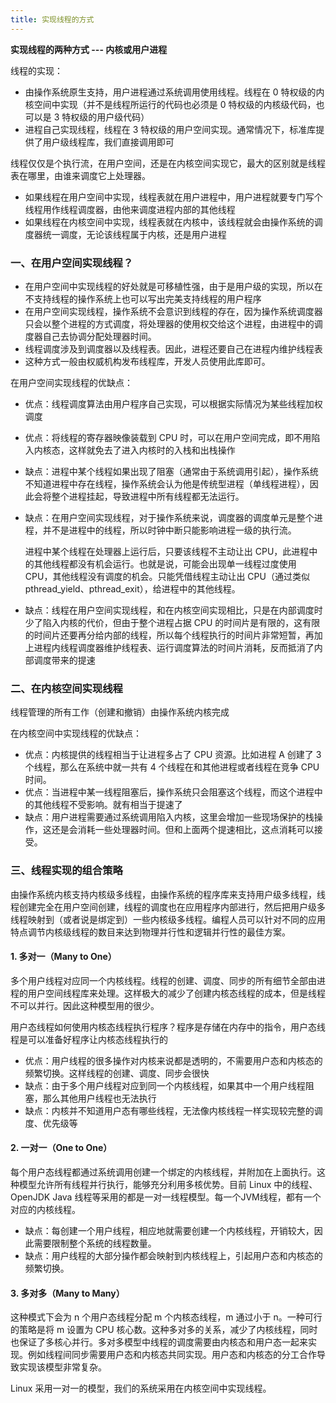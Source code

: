 ```yaml
---
title: 实现线程的方式
---
```


**实现线程的两种方式 --- 内核或用户进程**

线程的实现：

-  由操作系统原生支持，用户进程通过系统调用使用线程。线程在 0 特权级的内核空间中实现（并不是线程所运行的代码也必须是 0 特权级的内核级代码，也可以是 3 特权级的用户级代码）
-  进程自己实现线程，线程在 3 特权级的用户空间实现。通常情况下，标准库提供了用户级线程库，我们直接调用即可

线程仅仅是个执行流，在用户空间，还是在内核空间实现它，最大的区别就是线程表在哪里，由谁来调度它上处理器。

- 如果线程在用户空间中实现，线程表就在用户进程中，用户进程就要专门写个线程用作线程调度器，由他来调度进程内部的其他线程
- 如果线程在内核空间中实现，线程表就在内核中，该线程就会由操作系统的调度器统一调度，无论该线程属于内核，还是用户进程

### 一、在用户空间实现线程？

- 在用户空间中实现线程的好处就是可移植性强，由于是用户级的实现，所以在不支持线程的操作系统上也可以写出完美支持线程的用户程序
- 在用户空间实现线程，操作系统不会意识到线程的存在，因为操作系统调度器只会以整个进程的方式调度，将处理器的使用权交给这个进程，由进程中的调度器自己去协调分配处理器时间。
- 线程调度涉及到调度器以及线程表。因此，进程还要自己在进程内维护线程表
- 这种方式一般由权威机构发布线程库，开发人员使用此库即可。

在用户空间实现线程的优缺点：

- 优点：线程调度算法由用户程序自己实现，可以根据实际情况为某些线程加权调度

- 优点：将线程的寄存器映像装载到 CPU 时，可以在用户空间完成，即不用陷入内核态，这样就免去了进入内核时的入栈和出栈操作

- 缺点：进程中某个线程如果出现了阻塞（通常由于系统调用引起），操作系统不知道进程中存在线程，操作系统会认为他是传统型进程（单线程进程），因此会将整个进程挂起，导致进程中所有线程都无法运行。

- 缺点：在用户空间实现线程，对于操作系统来说，调度器的调度单元是整个进程，并不是进程中的线程，所以时钟中断只能影响进程一级的执行流。

  进程中某个线程在处理器上运行后，只要该线程不主动让出 CPU，此进程中的其他线程都没有机会运行。也就是说，可能会出现单一线程过度使用 CPU，其他线程没有调度的机会。只能凭借线程主动让出 CPU（通过类似 pthread_yield、pthread_exit），给进程中的其他线程。

- 缺点：线程在用户空间实现线程，和在内核空间实现相比，只是在内部调度时少了陷入内核的代价，但由于整个进程占据 CPU 的时间片是有限的，这有限的时间片还要再分给内部的线程，所以每个线程执行的时间片非常短暂，再加上进程内线程调度器维护线程表、运行调度算法的时间片消耗，反而抵消了内部调度带来的提速

### 二、在内核空间实现线程

线程管理的所有工作（创建和撤销）由操作系统内核完成

在内核空间中实现线程的优缺点：

- 优点：内核提供的线程相当于让进程多占了 CPU 资源。比如进程 A 创建了 3 个线程，那么在系统中就一共有 4 个线程在和其他进程或者线程在竞争 CPU 时间。
- 优点：当进程中某一线程阻塞后，操作系统只会阻塞这个线程，而这个进程中的其他线程不受影响。就有相当于提速了
- 缺点：用户进程需要通过系统调用陷入内核，这里会增加一些现场保护的栈操作，这还是会消耗一些处理器时间。但和上面两个提速相比，这点消耗可以接受。

### 三、线程实现的组合策略

由操作系统内核支持内核级多线程，由操作系统的程序库来支持用户级多线程，线程创建完全在用户空间创建，线程的调度也在应用程序内部进行，然后把用户级多线程映射到（或者说是绑定到）一些内核级多线程。编程人员可以针对不同的应用特点调节内核级线程的数目来达到物理并行性和逻辑并行性的最佳方案。

#### 1. 多对一（Many to One）

多个用户线程对应同一个内核线程。线程的创建、调度、同步的所有细节全部由进程的用户空间线程库来处理。这样极大的减少了创建内核态线程的成本，但是线程不可以并行。因此这种模型用的很少。

用户态线程如何使用内核态线程执行程序？程序是存储在内存中的指令，用户态线程是可以准备好程序让内核态线程执行的

- 优点：用户线程的很多操作对内核来说都是透明的，不需要用户态和内核态的频繁切换。这样线程的创建、调度、同步会很快
- 缺点：由于多个用户线程对应到同一个内核线程，如果其中一个用户线程阻塞，那么其他用户线程也无法执行
- 缺点：内核并不知道用户态有哪些线程，无法像内核线程一样实现较完整的调度、优先级等

#### 2. 一对一（One to One）

每个用户态线程都通过系统调用创建一个绑定的内核线程，并附加在上面执行。这种模型允许所有线程并行执行，能够充分利用多核优势。目前 Linux 中的线程、OpenJDK Java 线程等采用的都是一对一线程模型。每一个JVM线程，都有一个对应的内核线程。

- 缺点：每创建一个用户线程，相应地就需要创建一个内核线程，开销较大，因此需要限制整个系统的线程数量。
- 缺点：用户线程的大部分操作都会映射到内核线程上，引起用户态和内核态的频繁切换。

#### 3. 多对多（Many to Many）

这种模式下会为 n 个用户态线程分配 m 个内核态线程，m 通过小于 n。一种可行的策略是将 m 设置为 CPU 核心数。这种多对多的关系，减少了内核线程，同时也保证了多核心并行。多对多模型中线程的调度需要由内核态和用户态一起来实现。例如线程间同步需要用户态和内核态共同实现。用户态和内核态的分工合作导致实现该模型非常复杂。

Linux 采用一对一的模型，我们的系统采用在内核空间中实现线程。